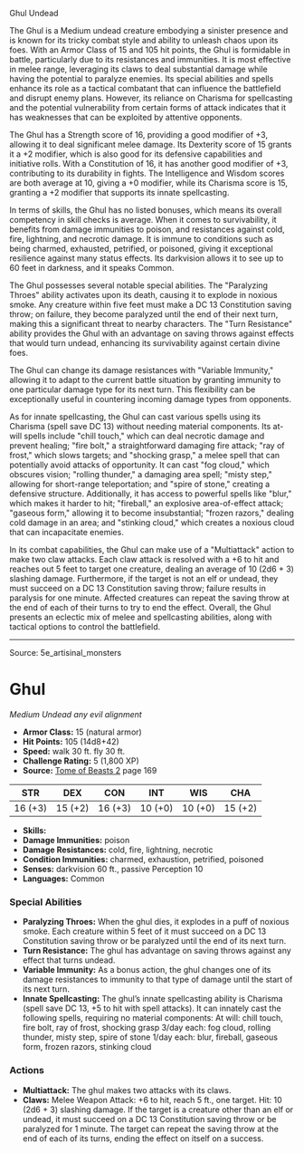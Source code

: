 <MonsterName/>Ghul</MonsterName>
<CreatureType/>Undead</CreatureType>

<summary>The Ghul is a Medium undead creature embodying a sinister presence and is known for its tricky combat style and ability to unleash chaos upon its foes. With an Armor Class of 15 and 105 hit points, the Ghul is formidable in battle, particularly due to its resistances and immunities. It is most effective in melee range, leveraging its claws to deal substantial damage while having the potential to paralyze enemies. Its special abilities and spells enhance its role as a tactical combatant that can influence the battlefield and disrupt enemy plans. However, its reliance on Charisma for spellcasting and the potential vulnerability from certain forms of attack indicates that it has weaknesses that can be exploited by attentive opponents.</summary>

<detail>

The Ghul has a Strength score of 16, providing a good modifier of +3, allowing it to deal significant melee damage. Its Dexterity score of 15 grants it a +2 modifier, which is also good for its defensive capabilities and initiative rolls. With a Constitution of 16, it has another good modifier of +3, contributing to its durability in fights. The Intelligence and Wisdom scores are both average at 10, giving a +0 modifier, while its Charisma score is 15, granting a +2 modifier that supports its innate spellcasting.

In terms of skills, the Ghul has no listed bonuses, which means its overall competency in skill checks is average. When it comes to survivability, it benefits from damage immunities to poison, and resistances against cold, fire, lightning, and necrotic damage. It is immune to conditions such as being charmed, exhausted, petrified, or poisoned, giving it exceptional resilience against many status effects. Its darkvision allows it to see up to 60 feet in darkness, and it speaks Common.

The Ghul possesses several notable special abilities. The "Paralyzing Throes" ability activates upon its death, causing it to explode in noxious smoke. Any creature within five feet must make a DC 13 Constitution saving throw; on failure, they become paralyzed until the end of their next turn, making this a significant threat to nearby characters. The "Turn Resistance" ability provides the Ghul with an advantage on saving throws against effects that would turn undead, enhancing its survivability against certain divine foes.

The Ghul can change its damage resistances with "Variable Immunity," allowing it to adapt to the current battle situation by granting immunity to one particular damage type for its next turn. This flexibility can be exceptionally useful in countering incoming damage types from opponents.

As for innate spellcasting, the Ghul can cast various spells using its Charisma (spell save DC 13) without needing material components. Its at-will spells include "chill touch," which can deal necrotic damage and prevent healing; "fire bolt," a straightforward damaging fire attack; "ray of frost," which slows targets; and "shocking grasp," a melee spell that can potentially avoid attacks of opportunity. It can cast "fog cloud," which obscures vision; "rolling thunder," a damaging area spell; "misty step," allowing for short-range teleportation; and "spire of stone," creating a defensive structure. Additionally, it has access to powerful spells like "blur," which makes it harder to hit; "fireball," an explosive area-of-effect attack; "gaseous form," allowing it to become insubstantial; "frozen razors," dealing cold damage in an area; and "stinking cloud," which creates a noxious cloud that can incapacitate enemies.

In its combat capabilities, the Ghul can make use of a "Multiattack" action to make two claw attacks. Each claw attack is resolved with a +6 to hit and reaches out 5 feet to target one creature, dealing an average of 10 (2d6 + 3) slashing damage. Furthermore, if the target is not an elf or undead, they must succeed on a DC 13 Constitution saving throw; failure results in paralysis for one minute. Affected creatures can repeat the saving throw at the end of each of their turns to try to end the effect. Overall, the Ghul presents an eclectic mix of melee and spellcasting abilities, along with tactical options to control the battlefield.</detail>



---

Source: 5e_artisinal_monsters

# Ghul

*Medium* *Undead* *any evil alignment*

- **Armor Class:** 15 (natural armor)
- **Hit Points:** 105 (14d8+42)
- **Speed:** walk 30 ft. fly 30 ft.
- **Challenge Rating:** 5 (1,800 XP)
- **Source:** [Tome of Beasts 2](https://koboldpress.com/kpstore/product/tome-of-beasts-2-for-5th-edition) page 169

| STR | DEX | CON | INT | WIS | CHA |
| --- | --- | --- | --- | --- | --- |
| 16 (+3) | 15 (+2) | 16 (+3) | 10 (+0) | 10 (+0) | 15 (+2) |

- **Skills:** 
- **Damage Immunities:** poison
- **Damage Resistances:** cold, fire, lightning, necrotic
- **Condition Immunities:** charmed, exhaustion, petrified, poisoned
- **Senses:** darkvision 60 ft., passive Perception 10
- **Languages:** Common

### Special Abilities

- **Paralyzing Throes:** When the ghul dies, it explodes in a puff of noxious smoke. Each creature within 5 feet of it must succeed on a DC 13 Constitution saving throw or be paralyzed until the end of its next turn.
- **Turn Resistance:** The ghul has advantage on saving throws against any effect that turns undead.
- **Variable Immunity:** As a bonus action, the ghul changes one of its damage resistances to immunity to that type of damage until the start of its next turn.
- **Innate Spellcasting:** The ghul’s innate spellcasting ability is Charisma (spell save DC 13, +5 to hit with spell attacks). It can innately cast the following spells, requiring no material components:
At will: chill touch, fire bolt, ray of frost, shocking grasp
3/day each: fog cloud, rolling thunder, misty step, spire of stone
1/day each: blur, fireball, gaseous form, frozen razors, stinking cloud

### Actions

- **Multiattack:** The ghul makes two attacks with its claws.
- **Claws:** Melee Weapon Attack: +6 to hit, reach 5 ft., one target. Hit: 10 (2d6 + 3) slashing damage. If the target is a creature other than an elf or undead, it must succeed on a DC 13 Constitution saving throw or be paralyzed for 1 minute. The target can repeat the saving throw at the end of each of its turns, ending the effect on itself on a success.




